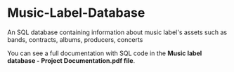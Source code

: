 # Music-Label-Database
An SQL database containing information about music label's assets such as bands, contracts, albums, producers, concerts

You can see a full documentation with SQL code in the **Music label database - Project Documentation.pdf file**.
